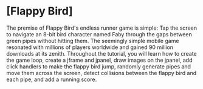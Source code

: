 # [Flappy Bird]
The premise of Flappy Bird's endless runner game is simple: Tap the screen to navigate an 8-bit bird character named Faby through the gaps between green pipes without hitting them. The seemingly simple mobile game resonated with millions of players worldwide and gained 90 million downloads at its zenith.
Throughout the tutorial, you will learn how to create the game loop, create a jframe and jpanel, draw images on the jpanel, add click handlers to make the flappy bird jump, randomly generate pipes and move them across the screen, detect collisions between the flappy bird and each pipe, and add a running score. 
